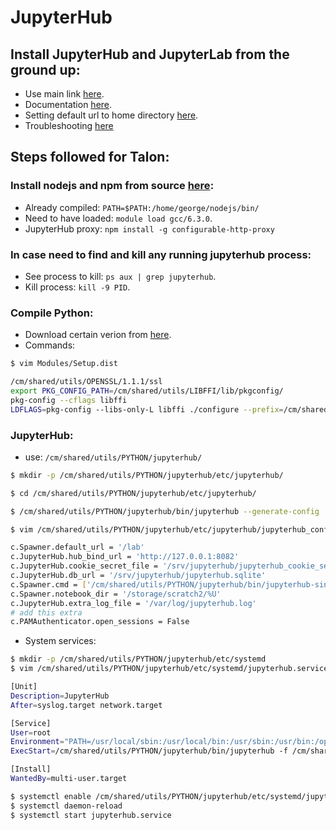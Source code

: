 # JupyterHub

## Install JupyterHub and JupyterLab from the ground up:

* Use main link [here](https://jupyterhub.readthedocs.io/en/stable/installation-guide-hard.html).
* Documentation [here](https://jupyterhub.readthedocs.io/en/0.7.2/index.html).
* Setting default url to home directory [here](https://github.com/jupyterhub/jupyterhub/issues/929).
* Troubleshooting [here](https://jupyterhub.readthedocs.io/en/latest/troubleshooting.html#error-after-spawning-my-single-user-server)


## Steps followed for Talon:

### Install nodejs and npm from source [here](https://nodejs.org/en/download/):
  * Already compiled: `PATH=$PATH:/home/george/nodejs/bin/`
  * Need to have loaded: `module load gcc/6.3.0`.
  * JupyterHub proxy: `npm install -g configurable-http-proxy`

### In case need to find and kill any running jupyterhub process:
  * See process to kill: `ps aux | grep jupyterhub`.
  * Kill process: `kill -9 PID`.
  
### Compile Python:
  * Download certain verion from [here](https://www.python.org).
  * Commands:
  ```bash
  $ vim Modules/Setup.dist
  
  /cm/shared/utils/OPENSSL/1.1.1/ssl
  export PKG_CONFIG_PATH=/cm/shared/utils/LIBFFI/lib/pkgconfig/
  pkg-config --cflags libffi
  LDFLAGS=pkg-config --libs-only-L libffi ./configure --prefix=/cm/shared/utils/PYTHON/jupyterhub --with-ensurepip=install
  ```
  
### JupyterHub:
  * use: `/cm/shared/utils/PYTHON/jupyterhub/`
  ```bash
  $ mkdir -p /cm/shared/utils/PYTHON/jupyterhub/etc/jupyterhub/

  $ cd /cm/shared/utils/PYTHON/jupyterhub/etc/jupyterhub/

  $ /cm/shared/utils/PYTHON/jupyterhub/bin/jupyterhub --generate-config

  $ vim /cm/shared/utils/PYTHON/jupyterhub/etc/jupyterhub/jupyterhub_config.py

  c.Spawner.default_url = '/lab'
  c.JupyterHub.hub_bind_url = 'http://127.0.0.1:8082'
  c.JupyterHub.cookie_secret_file = '/srv/jupyterhub/jupyterhub_cookie_secret'
  c.JupyterHub.db_url = '/srv/jupyterhub/jupyterhub.sqlite'
  c.Spawner.cmd = ['/cm/shared/utils/PYTHON/jupyterhub/bin/jupyterhub-singleuser']
  c.Spawner.notebook_dir = '/storage/scratch2/%U'
  c.JupyterHub.extra_log_file = '/var/log/jupyterhub.log'
  # add this extra
  c.PAMAuthenticator.open_sessions = False
  ```
  
  * System services:
  ```bash
  $ mkdir -p /cm/shared/utils/PYTHON/jupyterhub/etc/systemd
  $ vim /cm/shared/utils/PYTHON/jupyterhub/etc/systemd/jupyterhub.service

  [Unit]
  Description=JupyterHub
  After=syslog.target network.target

  [Service]
  User=root
  Environment="PATH=/usr/local/sbin:/usr/local/bin:/usr/sbin:/usr/bin:/opt/ibutils/bin:/opt/dell/srvadmin/bin:/opt/dell/srvadmin/sbin:/root/bin:/cm/shared/utils/PYTHON/jupyterhub/bin:/home/george/nodejs/bin"
  ExecStart=/cm/shared/utils/PYTHON/jupyterhub/bin/jupyterhub -f /cm/shared/utils/PYTHON/jupyterhub/etc/jupyterhub/jupyterhub_config.py

  [Install]
  WantedBy=multi-user.target

  $ systemctl enable /cm/shared/utils/PYTHON/jupyterhub/etc/systemd/jupyterhub.service
  $ systemctl daemon-reload
  $ systemctl start jupyterhub.service
  ```
